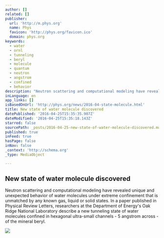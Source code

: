 ```yaml
---
author: []
related: []
publisher:
  url: 'http://m.phys.org'
  name: Phys
  favicon: 'http://phys.org/favicon.ico'
  domain: phys.org
keywords:
  - water
  - ornl
  - tunneling
  - beryl
  - molecule
  - quantum
  - neutron
  - angstrom
  - confined
  - behavior
description: "Neutron scattering and computational modeling have revealed unique and unexpected behavior of water molecules under extreme confinement that is unmatched by any known gas, liquid or solid states. In a paper published in Physical Review Letters, researchers at the Department of Energy's Oak Ridge National Laboratory describe a new tunneling state of water molecules confined in hexagonal ultra-small channels - 5 angstrom across - of the mineral beryl."
inLanguage: en
app_links: []
isBasedOnUrl: 'http://phys.org/news/2016-04-state-molecule.html'
title: New state of water molecule discovered
datePublished: '2016-04-25T15:35:35.907Z'
dateModified: '2016-04-25T15:35:18.143Z'
starred: false
sourcePath: _posts/2016-04-25-new-state-of-water-molecule-discovered.md
published: true
inFeed: true
hasPage: false
inNav: false
_context: 'http://schema.org'
_type: MediaObject

---
```

<article style=""><h1>New state of water molecule discovered</h1><p>Neutron scattering and computational modeling have revealed unique and unexpected behavior of water molecules under extreme confinement that is unmatched by any known gas, liquid or solid states. In a paper published in Physical Review Letters, researchers at the Department of Energy's Oak Ridge National Laboratory describe a new tunneling state of water molecules confined in hexagonal ultra-small channels - 5 angstrom across - of the mineral beryl.</p><img src="http://cdn.phys.org/newman/gfx/news/2016/1-ornlresearch.jpg" /></article>